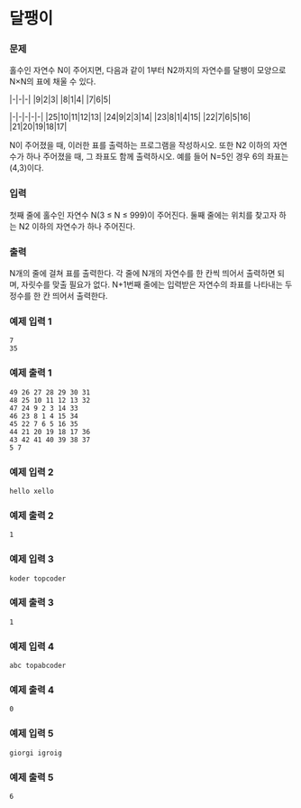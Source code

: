 # 달팽이   
### 문제 

홀수인 자연수 N이 주어지면, 다음과 같이 1부터 N2까지의 자연수를 달팽이 모양으로 N×N의 표에 채울 수 있다.

|-|-|-|
|9|2|3|
|8|1|4|
|7|6|5|

|-|-|-|-|-|
|25|10|11|12|13|
|24|9|2|3|14|
|23|8|1|4|15|
|22|7|6|5|16|
|21|20|19|18|17|

N이 주어졌을 때, 이러한 표를 출력하는 프로그램을 작성하시오. 또한 N2 이하의 자연수가 하나 주어졌을 때, 그 좌표도 함께 출력하시오. 예를 들어 N=5인 경우 6의 좌표는 (4,3)이다.

### 입력

첫째 줄에 홀수인 자연수 N(3 ≤ N ≤ 999)이 주어진다. 둘째 줄에는 위치를 찾고자 하는 N2 이하의 자연수가 하나 주어진다.

### 출력

N개의 줄에 걸쳐 표를 출력한다. 각 줄에 N개의 자연수를 한 칸씩 띄어서 출력하면 되며, 자릿수를 맞출 필요가 없다. N+1번째 줄에는 입력받은 자연수의 좌표를 나타내는 두 정수를 한 칸 띄어서 출력한다.

### 예제 입력 1

~~~
7
35
~~~

### 예제 출력 1

~~~
49 26 27 28 29 30 31
48 25 10 11 12 13 32
47 24 9 2 3 14 33
46 23 8 1 4 15 34
45 22 7 6 5 16 35
44 21 20 19 18 17 36
43 42 41 40 39 38 37
5 7
~~~

### 예제 입력 2

~~~
hello xello
~~~

### 예제 출력 2

~~~
1
~~~


### 예제 입력 3

~~~
koder topcoder
~~~

### 예제 출력 3

~~~
1
~~~

### 예제 입력 4

~~~
abc topabcoder
~~~

### 예제 출력 4

~~~
0
~~~

### 예제 입력 5

~~~
giorgi igroig
~~~

### 예제 출력 5

~~~
6
~~~
